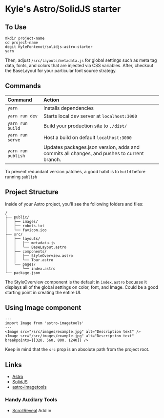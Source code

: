 # Kyle's Astro/SolidJS starter 

## To Use

```
mkdir project-name
cd project-name
degit KyleFontenot/solidjs-astro-starter
yarn
```
Then, adjust `/src/layouts/metadata.js` for global settings such as meta tag data, fonts, and colors that are injected via CSS variables. After, checkout the BaseLayout for your particular font source strategy.

## Commands

| Command           | Action                                       |
|:----------------  |:-------------------------------------------- |
| `yarn`            | Installs dependencies                        |
| `yarn run dev`    | Starts local dev server at `localhost:3000`  |
| `yarn run build`  | Build your production site to `./dist/`      |
| `yarn run serve`  | Host a build on default `localhost:3000`     |
| `yarn run publish`| Updates packages.json version, adds and commits all changes, and pushes to current branch.|

To prevent redundant version patches, a good habit is to `build` before running `publish`

## Project Structure

Inside of your Astro project, you'll see the following folders and files:

```
/
├── public/
│   ├── images/
│   ├── robots.txt
│   └── favicon.ico
├── src/
│   ├── layouts/
│   │   ├── metadata.js
│   │   └── BaseLayout.astro
│   ├── components/
│   │   ├── StyleOverview.astro
│   │   └── Tour.astro
│   └── pages/
│       └── index.astro
└── package.json
```
The StyleOverview component is the default in `index.astro` becuase it displays all of the global settings on color, font, and Image. Could be a good starting point in creating the entire UI.

## Using Image component 
```
---
import Image from 'astro-imagetools'
---
<Image src="/src/images/example.jpg" alt="Description text" />
<Image src="/src/images/example.jpg" alt="Description text" breakpoints={[320, 560, 800, 1240]} />
```
Keep in mind that the `src` prop is an absolute path from the project root.

## Links 
 - [Astro](https://docs.astro.build/en/getting-started/)
 - [SolidJS](https://www.solidjs.com/)
 - [astro-imagetools](https://github.com/RafidMuhymin/astro-imagetools)

### Handy Auxilary Tools
 - [ScrollReveal](https://scrollrevealjs.org/guide/hello-world.html)
  Add in 

